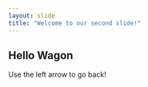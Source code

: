 ```yaml
---
layout: slide
title: "Welcome to our second slide!"
---
```

## Hello Wagon
Use the left arrow to go back!
